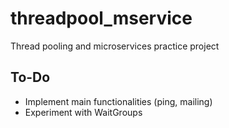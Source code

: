 # threadpool_mservice
Thread pooling and microservices practice project
## To-Do
-   Implement main functionalities (ping, mailing)
-   Experiment with WaitGroups

